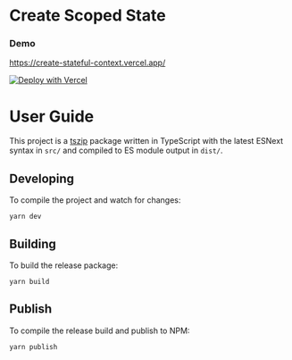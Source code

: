 # Create Scoped State

### Demo

https://create-stateful-context.vercel.app/

[![Deploy with Vercel](https://vercel.com/button)](https://vercel.com/new/clone?repository-url=https%3A%2F%2Fgithub.com%2Fctjlewis%2Fcreate-stateful-context&demo-title=Stateful%20Context%20Demo&demo-description=A%20demo%20showing%20multiple%20scoped%20states.&demo-url=https%3A%2F%2Fcreate-stateful-context.vercel.app%2F&demo-image=https%3A%2F%2Fi.imgur.com%2FHJPUBiW.png)

# User Guide

This project is a [tszip](https://github.com/tszip/tszip) package written in
TypeScript with the latest ESNext syntax in `src/` and compiled to ES module
output in `dist/`.

## Developing
To compile the project and watch for changes:

```
yarn dev
```

## Building
To build the release package:

```
yarn build
```

## Publish
To compile the release build and publish to NPM:

```
yarn publish
```